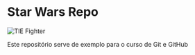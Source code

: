 # Star Wars Repo

![TIE Fighter](tiefighter.png)

Este repositório serve de exemplo para o curso de Git e GitHub
